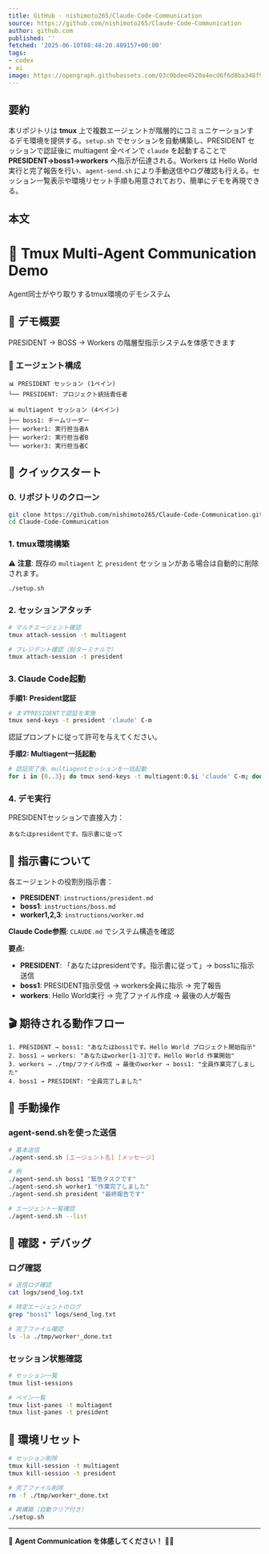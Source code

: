 ```yaml
---
title: GitHub - nishimoto265/Claude-Code-Communication
source: https://github.com/nishimoto265/Claude-Code-Communication
author: github.com
published: ''
fetched: '2025-06-10T08:48:20.489157+00:00'
tags:
- codex
- ai
image: https://opengraph.githubassets.com/03c0bdee4520a4ecd6f6d8ba348f9a42daaf719989b99eff4c61a6a2ea1bd5f9/nishimoto265/Claude-Code-Communication
---
```


## 要約

本リポジトリは **tmux** 上で複数エージェントが階層的にコミュニケーションするデモ環境を提供する。`setup.sh` でセッションを自動構築し、PRESIDENT セッションで認証後に multiagent 全ペインで `claude` を起動することで **PRESIDENT→boss1→workers** へ指示が伝達される。Workers は Hello World 実行と完了報告を行い、`agent-send.sh` により手動送信やログ確認も行える。セッション一覧表示や環境リセット手順も用意されており、簡単にデモを再現できる。

## 本文

# 🤖 Tmux Multi-Agent Communication Demo

Agent同士がやり取りするtmux環境のデモシステム

## 🎯 デモ概要

PRESIDENT → BOSS → Workers の階層型指示システムを体感できます

### 👥 エージェント構成

```
📊 PRESIDENT セッション (1ペイン)
└── PRESIDENT: プロジェクト統括責任者

📊 multiagent セッション (4ペイン)
├── boss1: チームリーダー
├── worker1: 実行担当者A
├── worker2: 実行担当者B
└── worker3: 実行担当者C
```

## 🚀 クイックスタート

### 0. リポジトリのクローン

```bash
git clone https://github.com/nishimoto265/Claude-Code-Communication.git
cd Claude-Code-Communication
```

### 1. tmux環境構築

⚠️ **注意**: 既存の `multiagent` と `president` セッションがある場合は自動的に削除されます。

```bash
./setup.sh
```

### 2. セッションアタッチ

```bash
# マルチエージェント確認
tmux attach-session -t multiagent

# プレジデント確認（別ターミナルで）
tmux attach-session -t president
```

### 3. Claude Code起動

**手順1: President認証**

```bash
# まずPRESIDENTで認証を実施
tmux send-keys -t president 'claude' C-m
```

認証プロンプトに従って許可を与えてください。

**手順2: Multiagent一括起動**

```bash
# 認証完了後、multiagentセッションを一括起動
for i in {0..3}; do tmux send-keys -t multiagent:0.$i 'claude' C-m; done
```

### 4. デモ実行

PRESIDENTセッションで直接入力：

```
あなたはpresidentです。指示書に従って
```

## 📜 指示書について

各エージェントの役割別指示書：

- **PRESIDENT**: `instructions/president.md`
- **boss1**: `instructions/boss.md`
- **worker1,2,3**: `instructions/worker.md`

**Claude Code参照**: `CLAUDE.md` でシステム構造を確認

**要点:**

- **PRESIDENT**: 「あなたはpresidentです。指示書に従って」→ boss1に指示送信
- **boss1**: PRESIDENT指示受信 → workers全員に指示 → 完了報告
- **workers**: Hello World実行 → 完了ファイル作成 → 最後の人が報告

## 🎬 期待される動作フロー

```
1. PRESIDENT → boss1: "あなたはboss1です。Hello World プロジェクト開始指示"
2. boss1 → workers: "あなたはworker[1-3]です。Hello World 作業開始"
3. workers → ./tmp/ファイル作成 → 最後のworker → boss1: "全員作業完了しました"
4. boss1 → PRESIDENT: "全員完了しました"
```

## 🔧 手動操作

### agent-send.shを使った送信

```bash
# 基本送信
./agent-send.sh [エージェント名] [メッセージ]

# 例
./agent-send.sh boss1 "緊急タスクです"
./agent-send.sh worker1 "作業完了しました"
./agent-send.sh president "最終報告です"

# エージェント一覧確認
./agent-send.sh --list
```

## 🧪 確認・デバッグ

### ログ確認

```bash
# 送信ログ確認
cat logs/send_log.txt

# 特定エージェントのログ
grep "boss1" logs/send_log.txt

# 完了ファイル確認
ls -la ./tmp/worker*_done.txt
```

### セッション状態確認

```bash
# セッション一覧
tmux list-sessions

# ペイン一覧
tmux list-panes -t multiagent
tmux list-panes -t president
```

## 🔄 環境リセット

```bash
# セッション削除
tmux kill-session -t multiagent
tmux kill-session -t president

# 完了ファイル削除
rm -f ./tmp/worker*_done.txt

# 再構築（自動クリア付き）
./setup.sh
```

---

🚀 **Agent Communication を体感してください！** 🤖✨
